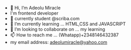 - 👋 Hi, I’m Adeolu Miracle
- I'm frontend developer
- 👀 currently student @scriba.com
- 🌱 I’m currently learning ... HTML,CSS and JAVASCRIPT
- 💞️ I’m looking to collaborate on ... my learning
- 📫 How to reach me ... (Whatapp)+2348146432387 
- my email address: adeolumiracle@yahoo.com

<!---
OGBENI-NG/OGBENI-NG is a ✨ special ✨ repository because its `README.md` (this file) appears on your GitHub profile.
You can click the Preview link to take a look at your changes.
--->
